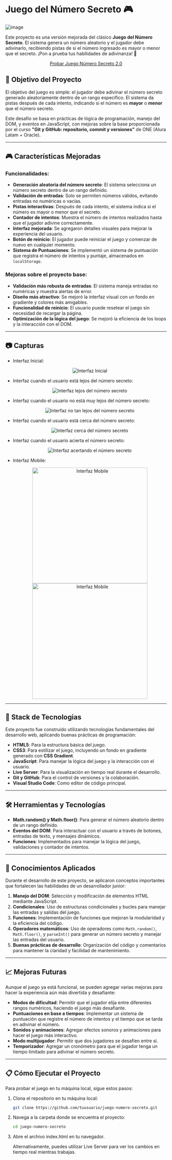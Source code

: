 # Juego del Número Secreto 🎮
![image](https://github.com/user-attachments/assets/338099ae-d3a0-401f-82aa-2e891d7bc36b)

Este proyecto es una versión mejorada del clásico **Juego del Número Secreto**. El sistema genera un número aleatorio y el jugador debe adivinarlo, recibiendo pistas de si el número ingresado es mayor o menor que el secreto. ¡Pon a prueba tus habilidades de adivinanza! 🧠

<p align="center">
  <a href="https://yannick-nq.github.io/secret-number-game/" target="_blank">Probar Juego Número Secreto 2.0</a>
</p>

## 🚀 Objetivo del Proyecto

El objetivo del juego es simple: el jugador debe adivinar el número secreto generado aleatoriamente dentro de un rango específico. El sistema da pistas después de cada intento, indicando si el número es **mayor** o **menor** que el número secreto.

Este desafío se basa en prácticas de lógica de programación, manejo del DOM, y eventos en JavaScript, con mejoras sobre la base proporcionada por el curso **"Git y GitHub: repositorio, commit y versiones"** de ONE (Alura Latam + Oracle).

---

## 🎮 Características Mejoradas

### Funcionalidades:
- **Generación aleatoria del número secreto**: El sistema selecciona un número secreto dentro de un rango definido.
- **Validación de entradas**: Solo se permiten números válidos, evitando entradas no numéricas o vacías.
- **Pistas interactivas**: Después de cada intento, el sistema indica si el número es mayor o menor que el secreto.
- **Contador de intentos**: Muestra el número de intentos realizados hasta que el jugador adivine correctamente.
- **Interfaz mejorada**: Se agregaron detalles visuales para mejorar la experiencia del usuario.
- **Botón de reinicio**: El jugador puede reiniciar el juego y comenzar de nuevo en cualquier momento.
- **Sistema de Puntuaciones**: Se implementó un sistema de puntuación que registra el número de intentos y puntaje, almacenados en `localStorage`.

### Mejoras sobre el proyecto base:
- **Validación más robusta de entradas**: El sistema maneja entradas no numéricas y muestra alertas de error.
- **Diseño más atractivo**: Se mejoró la interfaz visual con un fondo en gradiente y colores más amigables.
- **Funcionalidad de reinicio**: El usuario puede resetear el juego sin necesidad de recargar la página.
- **Optimización de la lógica del juego**: Se mejoró la eficiencia de los loops y la interacción con el DOM.

---

## 📷 Capturas

- Interfaz Inicial:  
  <p align="center">
    <img src="https://github.com/user-attachments/assets/dfc1a13b-a5d6-41f1-a301-827fe7720cc8" alt="Interfaz Inicial">
  </p>

- Interfaz cuando el usuario está lejos del número secreto:  
  <p align="center">
    <img src="https://github.com/user-attachments/assets/32b52347-cae8-40c4-8227-31645a14811e" alt="Interfaz lejos del número secreto">
  </p>

- Interfaz cuando el usuario no está muy lejos del número secreto:  
  <p align="center">
    <img src="https://github.com/user-attachments/assets/33f8c613-a90f-4b02-ae9d-a88ea0d573ee" alt="Interfaz no tan lejos del número secreto">
  </p>

- Interfaz cuando el usuario está cerca del número secreto:  
  <p align="center">
    <img src="https://github.com/user-attachments/assets/92f76601-8d23-4fbb-ab07-7fa92c2b566c" alt="Interfaz cerca del número secreto">
  </p>

- Interfaz cuando el usuario acierta el número secreto:  
  <p align="center">
    <img src="https://github.com/user-attachments/assets/64b5cba9-6a1a-4b94-8473-bcf1805170bf" alt="Interfaz acertando el número secreto">
  </p>

- Interfaz Mobile:  
  <div display='flex' align="center" spacing="2">
    <img src="https://github.com/user-attachments/assets/1eb8b2b5-1940-4165-b84e-c83dc3699638" alt="Interfaz Mobile" height='360px'>
    <img src="https://github.com/user-attachments/assets/6df9fca3-a7c2-4eef-82b4-70c4bb396ace" alt="Interfaz Mobile" height='360px'>
  </div>
---

## 🔧 Stack de Tecnologias

Este proyecto fue construido utilizando tecnologías fundamentales del desarrollo web, aplicando buenas prácticas de programación:

- **HTML5**: Para la estructura básica del juego.
- **CSS3**: Para estilizar el juego, incluyendo un fondo en gradiente generado con **CSS Gradient**.
- **JavaScript**: Para manejar la lógica del juego y la interacción con el usuario.
- **Live Server**: Para la visualización en tiempo real durante el desarrollo.
- **Git y GitHub**: Para el control de versiones y la colaboración.
- **Visual Studio Code**: Como editor de código principal.

---

## 🛠️ Herramientas y Tecnologías

- **Math.random() y Math.floor()**: Para generar el número aleatorio dentro de un rango definido.
- **Eventos del DOM**: Para interactuar con el usuario a través de botones, entradas de texto, y mensajes dinámicos.
- **Funciones**: Implementados para manejar la lógica del juego, validaciones y contador de intentos.

---

## 🌟 Conocimientos Aplicados

Durante el desarrollo de este proyecto, se aplicaron conceptos importantes que fortalecen las habilidades de un desarrollador junior:

1. **Manejo del DOM**: Selección y modificación de elementos HTML mediante JavaScript.
2. **Condicionales**: Uso de estructuras condicionales y bucles para manejar las entradas y salidas del juego.
3. **Funciones**: Implementación de funciones que mejoran la modularidad y la eficiencia del código.
4. **Operadores matemáticos**: Uso de operadores como `Math.random()`, `Math.floor()`, y `parseInt()` para generar un número secreto y manejar las entradas del usuario.
5. **Buenas prácticas de desarrollo**: Organización del código y comentarios para mantener la claridad y facilidad de mantenimiento.

---

## 📈 Mejoras Futuras

Aunque el juego ya está funcional, se pueden agregar varias mejoras para hacer la experiencia aún más divertida y desafiante:

- **Modos de dificultad**: Permitir que el jugador elija entre diferentes rangos numéricos, haciendo el juego más desafiante.
- **Puntuaciones en base a tiempos**: Implementar un sistema de puntuación que registre el número de intentos y el tiempo que se tarda en adivinar el número.
- **Sonidos y animaciones**: Agregar efectos sonoros y animaciones para hacer el juego más interactivo.
- **Modo multijugador**: Permitir que dos jugadores se desafíen entre sí.
- **Temporizador**: Agregar un cronómetro para que el jugador tenga un tiempo limitado para adivinar el número secreto.

---

## 📋 Cómo Ejecutar el Proyecto

Para probar el juego en tu máquina local, sigue estos pasos:

1. Clona el repositorio en tu máquina local:  
   ```bash
   git clone https://github.com/tuusuario/juego-numero-secreto.git
   ```

2. Navega a la carpeta donde se encuentra el proyecto: 
   ```bash
   cd juego-numero-secreto
   ```

3. Abre el archivo index.html en tu navegador.

   Alternativamente, puedes utilizar Live Server para ver los cambios en tiempo real mientras trabajas.
